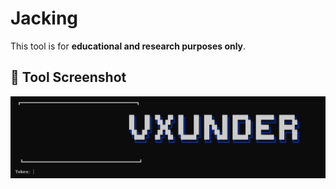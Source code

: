# Jacking
This tool is for **educational and research purposes only**.
## 📸 Tool  Screenshot
![Instagram Jacking Demo](Jacking.png)


